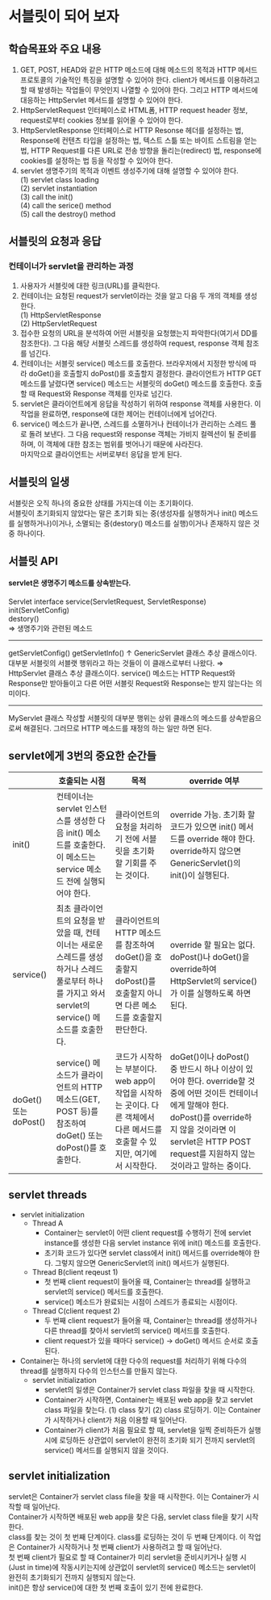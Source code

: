# 서블릿이 되어 보자
## 학습목표와 주요 내용
1. GET, POST, HEAD와 같은 HTTP 메소드에 대해 메소드의 목적과 HTTP 메서드 프로토콜의 기술적인 특징을 설명할 수 있어야 한다.
   client가 메서드를 이용하려고 할 때 발생하는 작업들이 무엇인지 나열할 수 있어야 한다. 
   그리고 HTTP 메서드에 대응하는 HttpServlet 메서드를 설명할 수 있어야 한다.
2. HttpServletRequest 인터페이스로 HTML폼, HTTP request header 정보, request로부터 cookies 정보를 읽어올 수 있어야 한다.
3. HttpServletResponse 인터페이스로 HTTP Resonse 헤더를 설정하는 법, Response에 컨텐츠 타입을 설정하는 법, 텍스트 스틂 또는 바이트 스트림을 얻는 법, HTTP Request를 다른 URL로 전송 방향을 돌리는(redirect) 법, response에 cookies를 설정하는 법 등을 작성할 수 있어야 한다.
4. servlet 생명주기의 목적과 이벤트 생성주기에 대해 설명할 수 있어야 한다.  
    (1) servlet class loading  
    (2) servlet instantiation  
    (3) call the init()  
    (4) call the serice() method  
    (5) call the destroy() method  

## 서블릿의 요청과 응답
### 컨테이너가 servlet을 관리하는 과정
1. 사용자가 서블릿에 대한 링크(URL)를 클릭한다.
2. 컨테이너는 요청된 request가 servlet이라는 것을 알고 다음 두 개의 객체를 생성한다.  
   (1) HttpServletResponse  
   (2) HttpServletRequest  
3. 접수한 요청의 URL을 분석하여 어떤 서블릿을 요청했는지 파악한다(여기서 DD를 참조한다). 그 다음 해당 서블릿 스레드를 생성하여 request, response 객체 참조를 넘긴다.
4. 컨테이너는 서블릿 service() 메소드를 호출한다. 브라우저에서 지정한 방식에 따라 doGet()을 호출할지 doPost()를 호출할지 결정한다. 클라이언트가 HTTP GET 메소드를 날렸다면 service() 메소드는 서블릿의 doGet() 메소드를 호출한다. 호출할 때 Request와 Response 객체를 인자로 넘긴다. 
5. servlet은 클라이언트에게 응답을 작성하기 위하여 response 객체를 사용한다. 이 작업을 완료하면, response에 대한 제어는 컨테이너에게 넘어간다. 
6. service() 메소드가 끝나면, 스레드를 소멸하거나 컨테이너가 관리하는 스레드 풀로 돌려 보낸다. 그 다음 request와 response 객체는 가비지 컬렉션이 될 준비를 하며, 이 객체에 대한 참조는 범위를 벗어나기 때문에 사라진다.  
마지막으로 클라이언트는 서버로부터 응답을 받게 된다.

## 서블릿의 일생
서블릿은 오직 하나의 중요한 상태를 가지는데 이는 초기화이다.  
서블릿이 초기화되지 않았다는 말은 초기화 되는 중(생성자를 실행하거나 init() 메소드를 실행하거나)이거나, 소멸되는 중(destory() 메소드를 실행)이거나 존재하지 않은 것 중 하나이다.

## 서블릿 API
#### servlet은 생명주기 메소드를 상속받는다.  
Servlet interface
service(ServletRequest, ServletResponse)  
init(ServletConfig)  
destory()  
&#8658; 생명주기와 관련된 메소드  
<hr>  
getServletConfig()  
getServletInfo()  
&#8593;  
GenericServlet 클래스
추상 클래스이다. 대부분 서블릿의 서블랫 행위라고 하는 것들이 이 클래스로부터 나왔다.  
&#8658;  
HttpServlet 클래스
추상 클래스이다. service() 메소드는 HTTP Request와 Response만 받아들이고 다른 어떤 서블릿 Request와 Response는 받지 않는다는 의미이다.  
<hr>
MyServlet 클래스  
작성할 서블릿의 대부분 행위는 상위 클래스의 메소드를 상속받음으로써 해결된다. 그러므로 HTTP 메소드를 재정의 하는 일만 하면 된다.

## servlet에게 3번의 중요한 순간들
||호출되는 시점|목적|override 여부|
|---|---|---|---|
|init()|컨테이너는 servlet 인스턴스를 생성한 다음 init() 메소드를 호출한다. 이 메소드는 service 메소드 전에 실행되어야 한다.|클라이언트의 요청을 처리하기 전에 서블릿을 초기화 할 기회를 주는 것이다.|override 가능. 초기화 할 코드가 있으면 init() 메서드를 override 해야 한다. override하지 않으면 GenericServlet()의 init()이 실행된다.|
|service()|최초 클라이언트의 요청을 받았을 때, 컨테이너는 새로운 스레드를 생성하거나 스레드 풀로부터 하나를 가지고 와서 servlet의 service() 메소드를 호출한다.|클라이언트의 HTTP 메소드를 참조하여 doGet()을 호출할지 doPost()를 호출할지 아니면 다른 메소드를 호출할지 판단한다.|override 할 필요는 없다. doPost()나 doGet()을 override하여 HttpServlet의 service()가 이를 실행하도록 하면 된다.|
|doGet() 또는 doPost()|service() 메소드가 클라이언트의 HTTP 메소드(GET, POST 등)를 참조하여 doGet() 또는 doPost()를 호출한다.|코드가 시작하는 부분이다. web app이 작업을 시작하는 곳이다. 다른 객체에서 다른 메서드를 호출할 수 있지만, 여기에서 시작한다.|doGet()이나 doPost() 중 반드시 하나 이상이 있어야 한다. override할 것 중에 어떤 것이든 컨테이너에게 말해야 한다. doPost()를 override하지 않을 것이라면 이 servlet은 HTTP POST request를 지원하지 않는 것이라고 말하는 중이다.|

## servlet threads
* servlet initialization
   * Thread A
      * Container는 servlet이 어떤 client request를 수행하기 전에 servlet instance를 생성한 다음 servlet instance 위에 init() 메소드를 호출한다. 
      * 초기화 코드가 있다면 servlet class에서 init() 메서드를 override해야 한다. 그렇지 않으면 GenericServlet의 init() 메서드가 실행된다.
   * Thread B(client reqeust 1)
      * 첫 번째 client request이 들어올 때, Container는 thread를 실행하고 servlet의 service() 메서드를 호출한다.
      * service() 메소드가 완료되는 시점이 스레드가 종료되는 시점이다.
   * Thread C(client request 2)
      * 두 번째 client request가 들어올 때, Container는 thread를 생성하거나 다른 thread를 찾아서 servlet의 service() 메서드를 호출한다.
      * client request가 있을 때마다 service() &#8594; doGet() 메서드 순서로 호출된다. 
* Container는 하나의 servlet에 대한 다수의 request를 처리하기 위해 다수의 thread를 실행하지 다수의 인스턴스를 만들지 않는다.
   * servlet initialization
      - servlet의 일생은 Container가 servlet class 파일을 찾을 때 시작한다. 
      - Container가 시작하면, Container는 배포된 web app을 찾고 servlet class 파일을 찾는다. 
         (1) class 찾기
         (2) class 로딩하기. 이는 Container가 시작하거나 client가 처음 이용할 때 일어난다. 
      - Container가 client가 처음 필요로 할 때, servlet을 일찍 준비하든가 실행 시에 로딩하든 상관없이 servlet이 완전히 초기화 되기 전까지 servlet의 service() 메서드를 실행되지 않을 것이다. 

## servlet initialization
servlet은 Container가 servlet class file을 찾을 때 시작한다. 이는 Container가 시작할 때 일어난다.  
Container가 시작하면 배포된 web app을 찾은 다음, servlet class file을 찾기 시작한다.  
class를 찾는 것이 첫 번째 단계이다. class를 로딩하는 것이 두 번째 단계이다. 이 작업은 Container가 시작하거나 첫 번째 client가 사용하려고 할 때 일어난다.  
첫 번째 client가 필요로 할 때 Container가 미리 servlet을 준비시키거나 실행 시(Just in time)에 작동시키는지에 상관없이 servlet의 service() 메소드는 servlet이 완전히 초기화되기 전까지 실행되지 않는다.  
init()은 항상 service()에 대한 첫 번째 호출이 있기 전에 완료한다.

